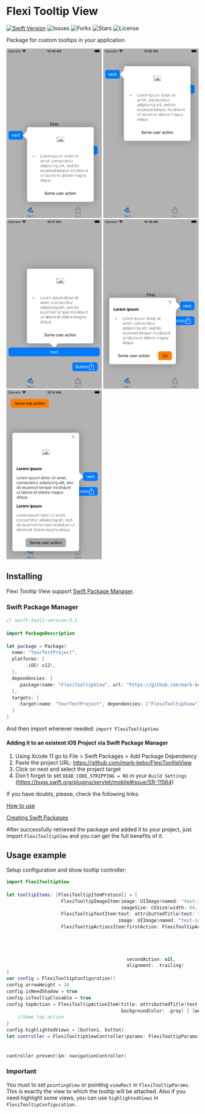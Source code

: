 # Flexi Tooltip View
[![Swift Version][swift-image]][swift-url] ![Issues](https://img.shields.io/github/issues/mark-kebo/FlexiTooltipView) ![Forks](https://img.shields.io/github/forks/mark-kebo/FlexiTooltipView) ![Stars](https://img.shields.io/github/stars/mark-kebo/FlexiTooltipView) ![License](https://img.shields.io/github/license/mark-kebo/FlexiTooltipView) 

Package for custom tooltips in your application

<img width="250" height="444" alt="Example 1" src="_Images/Example1.png"> <img width="250" height="444" alt="Example 2" src="_Images/Example2.png"> <img width="250" height="444" alt="Example 3" src="_Images/Example3.png"> <img width="250" height="444" alt="Example 4" src="_Images/Example4.png"> <img width="250" height="444" alt="Example 5" src="_Images/Example5.png">

## Installing
Flexi Tooltip View support [Swift Package Manager](https://www.swift.org/package-manager/).

### Swift Package Manager
``` swift
// swift-tools-version:5.1

import PackageDescription

let package = Package(
  name: "YourTestProject",
  platforms: [
       .iOS(.v12),
  ],
  dependencies: [
    .package(name: "FlexiTooltipView", url: "https://github.com/mark-kebo/FlexiTooltipView", from: "1.0.0")
  ],
  targets: [
    .target(name: "YourTestProject", dependencies: ["FlexiTooltipView"])
  ]
)
```
And then import wherever needed: ```import FlexiTooltipView```

#### Adding it to an existent iOS Project via Swift Package Manager

1. Using Xcode 11 go to File > Swift Packages > Add Package Dependency
2. Paste the project URL: https://github.com/mark-kebo/FlexiTooltipView
3. Click on next and select the project target
4. Don't forget to set `DEAD_CODE_STRIPPING = NO` in your `Build Settings` (https://bugs.swift.org/plugins/servlet/mobile#issue/SR-11564)

If you have doubts, please, check the following links:

[How to use](https://developer.apple.com/videos/play/wwdc2019/408/)

[Creating Swift Packages](https://developer.apple.com/videos/play/wwdc2019/410/)

After successfully retrieved the package and added it to your project, just import `FlexiTooltipView` and you can get the full benefits of it.

## Usage example

Setup configuration and show tooltip controller:

``` swift
import FlexiTooltipView

let tooltipItems: [FlexiTooltipItemProtocol] = [
                    FlexiTooltipImageItem(image: UIImage(named: "test-image"), 
                                          imageSize: CGSize(width: 64, height: 64)),
                    FlexiTooltipTextItem(text: attributtedTitle(text: "Test", weight: .light), 
                                         image: UIImage(named: "test-image")),
                    FlexiTooltipActionsItem(firstAction: FlexiTooltipActionItem(title: attributtedTitle(text: "cancel", weight: .regular),
                                                                                backgroundColor: .systemYellow,
                                                                                completion: { [weak self] in
                                                                                    //Some action
                                                                                }),
                                            secondAction: nil,
                                            alignment: .trailing)
]
var config = FlexiTooltipConfiguration()
config.arrowHeight = 16
config.isNeedShadow = true
config.isTooltipClosable = true
config.topAction = FlexiTooltipActionItem(title: attributtedTitle(text: "Close", weight: .regular),
                                          backgroundColor: .gray) { [weak self] in
    //Some top action
}
config.highlightedViews = [button1, button]
let controller = FlexiTooltipViewController(params: FlexiTooltipParams(tooltipItems: tooltipItems,
                                                                       pointingView: button,
                                                                       configuration: config))
controller.present(in: navigationController)

```
### Important

You must to set `pointingView` or pointing `viewRect` in `FlexiTooltipParams`. This is exactly the view to which the tooltip will be attached.
Also if you need highlight some views, you can use `highlightedViews` in `FlexiTooltipConfiguration`.

[swift-image]:https://img.shields.io/badge/swift-5.0-orange.svg
[swift-url]: https://swift.org/

